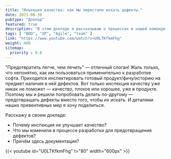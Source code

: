 ```yaml
---
title: "Инъекция качества: как мы перестали искать дефекты."
date: 2021-06-30
pubtype: "Доклад"
featured: true
description: "В этом докладе я рассказываю о процессах в нашей команде, основанных на XP + BDD."
tags: [ "BDD", "XP", "Agile", "team" ]
link: "https://www.youtube.com/watch?v=U0LTKfkmFhg"
weight: 400
sitemap:
  priority : 0.8
---
```


"Предотвратить легче, чем лечить" — отличный слоган! Жаль только, что непонятно, как им пользоваться применительно к разработке софта. Приходится инспектировать готовый продукт/фичу/историю на предмет наличия в ней дефектов. Вот только инспекция качеству уже никак не поможет — качество, плохое или хорошее, уже в продукте. Поэтому мы и решили попробовать делать по-другому — предотвращать дефекты вместо того, чтобы их искать. И деталями наших превентивных мер я хочу поделиться.

Расскажу в своем докладе:
* Почему инспекция не улучшает качество?
* Что мы изменили в процессе разработки для предотвращения дефектов?
* Причём здесь документация?

{{< youtube id="U0LTKfkmFhg" t="80" width="600px" >}}

